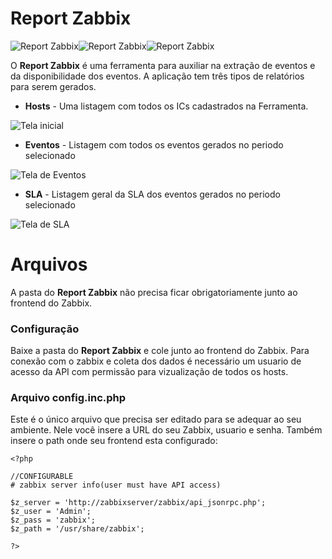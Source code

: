 # Report Zabbix

![Report Zabbix](https://img.shields.io/badge/Report%20Zabbix-v.01-information)![Report Zabbix](https://img.shields.io/badge/Zabbix-v%204.x-red)![Report Zabbix](https://img.shields.io/badge/PHP-v7-blue)

O **Report Zabbix** é uma ferramenta para auxiliar na extração de eventos e da disponibilidade dos eventos. A aplicação tem três tipos de relatórios para serem gerados. 

- **Hosts** - Uma listagem com todos os ICs cadastrados na Ferramenta.

![Tela inicial](https://i.imgur.com/1vcBVAD.png)

- **Eventos** - Listagem com todos os eventos gerados no periodo selecionado

![Tela de Eventos](https://i.imgur.com/SAYmu7L.png)

- **SLA** - Listagem geral da SLA dos eventos gerados no periodo selecionado

![Tela de SLA](https://i.imgur.com/TXXzOge.png)



# Arquivos

A pasta do **Report Zabbix** não precisa ficar obrigatoriamente junto ao frontend do Zabbix.

### Configuração

Baixe a pasta do **Report Zabbix** e cole junto ao frontend do Zabbix. Para conexão com o zabbix e coleta dos dados é necessário um usuario de acesso da API com permissão para vizualização de todos os hosts.

### Arquivo config.inc.php

Este é o único arquivo que precisa ser editado para se adequar ao seu ambiente. Nele você insere a URL do seu Zabbix, usuario e senha. Também insere o path onde seu frontend esta configurado:


    <?php
    
    //CONFIGURABLE
    # zabbix server info(user must have API access)
    
    $z_server = 'http://zabbixserver/zabbix/api_jsonrpc.php';
    $z_user = 'Admin';
    $z_pass = 'zabbix';
    $z_path = '/usr/share/zabbix';
    
    ?>
